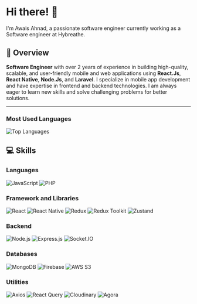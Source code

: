 # Hi there! 👋 

I'm Awais Ahnad, a  passionate software engineer currently working as a Software engineer at Hybreathe.

## 🌟 Overview
**Software Engineer** with over 2 years of experience in building high-quality, scalable, and user-friendly mobile and web applications using **React.Js**, **React Native**, **Node.Js**, and **Laravel**. I specialize in mobile app development and have expertise in frontend and backend technologies. I am always eager to learn new skills and solve challenging problems for better solutions.

---

### Most Used Languages
![Top Languages](https://github-readme-stats.vercel.app/api/top-langs/?username=Awais7899&layout=compact&theme=radical)



## 💻 Skills


### **Languages**
![JavaScript](https://img.shields.io/badge/JavaScript-%23F7DF1E.svg?style=for-the-badge&logo=javascript&logoColor=black)
![PHP](https://img.shields.io/badge/PHP-%23778CFF.svg?style=for-the-badge&logo=php&logoColor=white)


### **Framework and Libraries**
![React](https://img.shields.io/badge/React-%2361DAFB.svg?style=for-the-badge&logo=react&logoColor=black)
![React Native](https://img.shields.io/badge/React%20Native-%2361DAFB.svg?style=for-the-badge&logo=react&logoColor=black)
![Redux](https://img.shields.io/badge/Redux-%23764ABC.svg?style=for-the-badge&logo=redux&logoColor=white)
![Redux Toolkit](https://img.shields.io/badge/Redux%20Toolkit-%23764ABC.svg?style=for-the-badge&logo=redux&logoColor=white)
![Zustand](https://img.shields.io/badge/Zustand-%23000000.svg?style=for-the-badge&logo=zustand&logoColor=white)

### **Backend**
![Node.js](https://img.shields.io/badge/Node.js-%23339933.svg?style=for-the-badge&logo=node.js&logoColor=white)
![Express.js](https://img.shields.io/badge/Express.js-%23000000.svg?style=for-the-badge&logo=express&logoColor=white)
![Socket.IO](https://img.shields.io/badge/Socket.IO-%23010101.svg?style=for-the-badge&logo=socket.io&logoColor=white)

### **Databases**
![MongoDB](https://img.shields.io/badge/MongoDB-%2347A248.svg?style=for-the-badge&logo=mongodb&logoColor=white)
![Firebase](https://img.shields.io/badge/Firebase-%23FFCA28.svg?style=for-the-badge&logo=firebase&logoColor=black)
![AWS S3](https://img.shields.io/badge/AWS%20S3-%23F7A80D.svg?style=for-the-badge&logo=amazonaws&logoColor=white)

### **Utilities**
![Axios](https://img.shields.io/badge/Axios-%235A29E4.svg?style=for-the-badge&logo=axios&logoColor=white)
![React Query](https://img.shields.io/badge/React%20Query-%23FF4154.svg?style=for-the-badge&logo=react-query&logoColor=white)
![Cloudinary](https://img.shields.io/badge/Cloudinary-%233448C5.svg?style=for-the-badge&logo=cloudinary&logoColor=white)
![Agora](https://img.shields.io/badge/Agora-%230078D7.svg?style=for-the-badge&logo=agora&logoColor=white)




